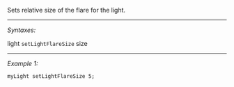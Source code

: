 Sets relative size of the flare for the light.


---
*Syntaxes:*

light `setLightFlareSize` size

---
*Example 1:*

```sqf
myLight setLightFlareSize 5;
```